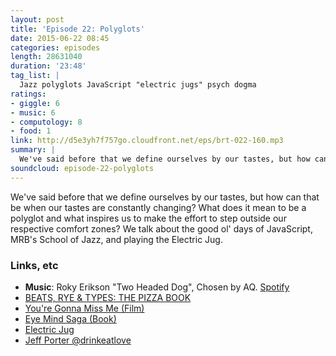```yaml
---
layout: post
title: 'Episode 22: Polyglots'
date: 2015-06-22 08:45
categories: episodes
length: 28631040
duration: '23:48'
tag_list: |
  Jazz polyglots JavaScript "electric jugs" psych dogma
ratings:
- giggle: 6
- music: 6
- computology: 8
- food: 1
link: http://d5e3yh7f757go.cloudfront.net/eps/brt-022-160.mp3
summary: |
  We've said before that we define ourselves by our tastes, but how can that be when our tastes are constantly changing? What does it mean to be a polyglot and what inspires us to make the effort to step outside our respective comfort zones? We talk about the good ol' days of JavaScript, MRB's School of Jazz, and playing the Electric Jug.
soundcloud: episode-22-polyglots
---
```

We've said before that we define ourselves by our tastes, but how can that be when our tastes are constantly changing? What does it mean to be a polyglot and what inspires us to make the effort to step outside our respective comfort zones? We talk about the good ol' days of JavaScript, MRB's School of Jazz, and playing the Electric Jug.

<!-- more -->

### Links, etc

* <strong>Music</strong>: Roky Erikson "Two Headed Dog", Chosen by AQ. [Spotify](https://open.spotify.com/track/2A61UXeruPvEdX6qO4ZhR5)
* [BEATS, RYE & TYPES: THE PIZZA BOOK](http://beatsryetypes.com/pizza)
* [You're Gonna Miss Me (Film)](http://www.imdb.com/title/tt0791268/)
* [Eye Mind Saga (Book)](http://amzn.to/1BMzgsR)
* [Electric Jug](https://www.youtube.com/watch?v=47SI1FddVqY)
* [Jeff Porter @drinkeatlove](https://twitter.com/drinkeatlove)
